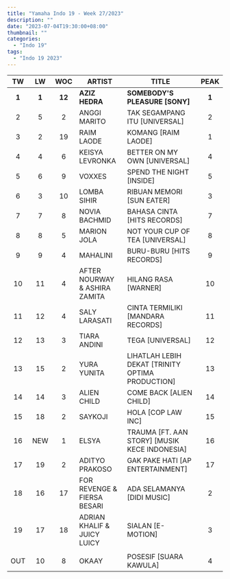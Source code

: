 ```yaml
---
title: "Yamaha Indo 19 - Week 27/2023"
description: ""
date: "2023-07-04T19:30:00+08:00"
thumbnail: ""
categories:
  - "Indo 19"
tags:
  - "Indo 19 2023"
---
```

<!--more-->
|TW|LW|WOC|ARTIST|TITLE|PEAK|
|:----:|:----:|:----:|----|----|:----:|
|**1**|**1**|**12**|**AZIZ HEDRA**|**SOMEBODY'S PLEASURE [SONY]**|**1**|
|2|5|2|ANGGI MARITO|TAK SEGAMPANG ITU [UNIVERSAL]|2|
|3|2|19|RAIM LAODE|KOMANG [RAIM LAODE]|1|
|4|4|6|KEISYA LEVRONKA|BETTER ON MY OWN [UNIVERSAL]|4|
|5|6|9|VOXXES|SPEND THE NIGHT [INSIDE]|5|
|6|3|10|LOMBA SIHIR|RIBUAN MEMORI [SUN EATER]|3|
|7|7|8|NOVIA BACHMID|BAHASA CINTA [HITS RECORDS]|7|
|8|8|5|MARION JOLA|NOT YOUR CUP OF TEA [UNIVERSAL]|8|
|9|9|4|MAHALINI|BURU-BURU [HITS RECORDS]|9|
|10|11|4|AFTER NOURWAY & ASHIRA ZAMITA|HILANG RASA [WARNER]|10|
|11|12|4|SALY LARASATI|CINTA TERMILIKI [MANDARA RECORDS]|11|
|12|13|3|TIARA ANDINI|TEGA [UNIVERSAL]|12|
|13|15|2|YURA YUNITA|LIHATLAH LEBIH DEKAT [TRINITY OPTIMA PRODUCTION]|13|
|14|14|3|ALIEN CHILD|COME BACK [ALIEN CHILD]|14|
|15|18|2|SAYKOJI|HOLA [COP LAW INC]|15|
|16|NEW|1|ELSYA|TRAUMA [FT. AAN STORY] [MUSIK KECE INDONESIA]|16|
|17|19|2|ADITYO PRAKOSO|GAK PAKE HATI [AP ENTERTAINMENT]|17|
|18|16|17|FOR REVENGE & FIERSA BESARI|ADA SELAMANYA [DIDI MUSIC]|2|
|19|17|18|ADRIAN KHALIF & JUICY LUICY|SIALAN [E-MOTION]|3|
| | | | | | |
|OUT|10|8|OKAAY|POSESIF [SUARA KAWULA]|4|
